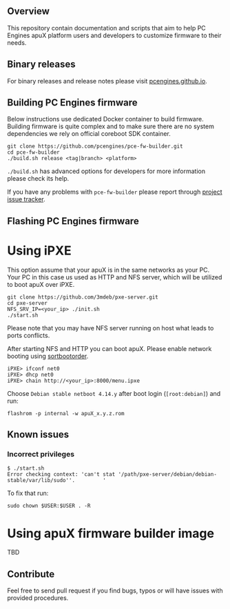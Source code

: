 Overview
--------

This repository contain documentation and scripts that aim to help PC Engines
apuX platform users and developers to customize firmware to their needs.

Binary releases
---------------

For binary releases and release notes please visit [pcengines.github.io](https://pcengines.github.io/).


Building PC Engines firmware
----------------------------

Below instructions use dedicated Docker container to build firmware. Building
firmware is quite complex and to make sure there are no system dependencies we
rely on official coreboot SDK container.

```shell
git clone https://github.com/pcengines/pce-fw-builder.git
cd pce-fw-builder
./build.sh release <tag|branch> <platform>
```

`./build.sh` has advanced options for developers for more information please
check its help.

If you have any problems with `pce-fw-builder` please report through [project issue tracker](https://github.com/pcengines/pce-fw-builder/issues).

Flashing PC Engines firmware
----------------------------

# Using iPXE

This option assume that your apuX is in the same networks as your PC. Your PC
in this case us used as HTTP and NFS server, which will be utilized to boot
apuX over iPXE.

```
git clone https://github.com/3mdeb/pxe-server.git
cd pxe-server
NFS_SRV_IP=<your_ip> ./init.sh
./start.sh
```

Please note that you may have NFS server running on host what leads to ports
conflicts.

After starting NFS and HTTP you can boot apuX. Please enable network booting
using [sortbootorder](https://github.com/pcengines/sortbootorder#theory-of-operation).

```
iPXE> ifconf net0
iPXE> dhcp net0
iPXE> chain http://<your_ip>:8000/menu.ipxe
```

Choose `Debian stable netboot 4.14.y` after boot login (`[root:debian]`) and
run:

```
flashrom -p internal -w apuX_x.y.z.rom
```

## Known issues

### Incorrect privileges

```
$ ./start.sh
Error checking context: 'can't stat '/path/pxe-server/debian/debian-stable/var/lib/sudo''.         '
```

To fix that run:

```
sudo chown $USER:$USER . -R
```

# Using apuX firmware builder image

TBD

Contribute
----------

Feel free to send pull request if you find bugs, typos or will have issues with
provided procedures.

